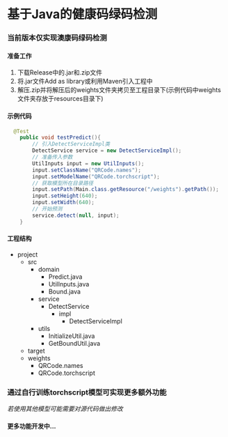 # 基于Java的健康码绿码检测

### 当前版本仅实现澳康码绿码检测

#### 准备工作

1. 下载Release中的.jar和.zip文件
2. 将.jar文件Add as library或利用Maven引入工程中
3. 解压.zip并将解压后的weights文件夹拷贝至工程目录下(示例代码中weights文件夹存放于resources目录下)

#### 示例代码

```Java
  @Test
    public void testPredict(){
        // 引入DetectServiceImpl类
        DetectService service = new DetectServiceImpl();
        // 准备传入参数
        UtilInputs input = new UtilInputs();
        input.setClassName("QRCode.names");
        input.setModelName("QRCode.torchscript");
        // 获取模型所在目录路径
        input.setPath(Main.class.getResource("/weights").getPath());
        input.setHeight(640);
        input.setWidth(640);
        // 开始预测
        service.detect(null, input);
    }
```
####  工程结构

- project
  - src
    - domain
      - Predict.java
      - UtilInputs.java
      - Bound.java
    - service
      - DetectService
        - impl
          - DetectServiceImpl
    - utils
      - InitializeUtil.java
      - GetBoundUtil.java
  - target
  - weights
    - QRCode.names
    - QRCode.torchscript

### 通过自行训练torchscript模型可实现更多额外功能

*若使用其他模型可能需要对源代码做出修改*

#### 更多功能开发中...
